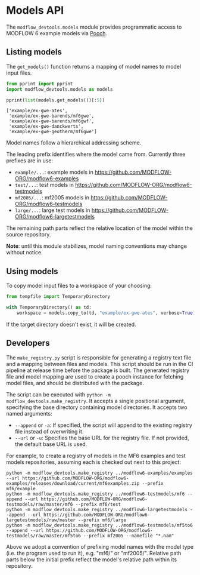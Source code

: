 # Models API

The `modflow_devtools.models` module provides programmatic access to MODFLOW 6 example models via [Pooch](https://www.fatiando.org/pooch/latest/index.html).

## Listing models

The `get_models()` function returns a mapping of model names to model input files.

```python
from pprint import pprint
import modflow_devtools.models as models

pprint(list(models.get_models())[:5])
```

```
['example/ex-gwe-ates',
 'example/ex-gwe-barends/mf6gwe',
 'example/ex-gwe-barends/mf6gwf',
 'example/ex-gwe-danckwerts',
 'example/ex-gwe-geotherm/mf6gwe']
```

Model names follow a hierarchical addressing scheme.

The leading prefix identifies where the model came from. Currently three prefixes are in use:

- `example/...`: example models in https://github.com/MODFLOW-ORG/modflow6-examples
- `test/...`: test models in https://github.com/MODFLOW-ORG/modflow6-testmodels
- `mf2005/...`: mf2005 models in https://github.com/MODFLOW-ORG/modflow6-testmodels
- `large/...`: large test models in https://github.com/MODFLOW-ORG/modflow6-largetestmodels

The remaining path parts reflect the relative location of the model within the source repository.

**Note**: until this module stabilizes, model naming conventions may change without notice.

## Using models

To copy model input files to a workspace of your choosing:

```python
from tempfile import TemporaryDirectory

with TemporaryDirectory() as td:
    workspace = models.copy_to(td, "example/ex-gwe-ates", verbose=True)
```

If the target directory doesn't exist, it will be created.

## Developers

The `make_registry.py` script is responsible for generating a registry text file and a mapping between files and models. This script should be run in the CI pipeline at release time before the package is built. The generated registry file and model mapping are used to create a pooch instance for fetching model files, and should be distributed with the package.

The script can be executed with `python -m modflow_devtools.make_registry`. It accepts a single positional argument, specifying the base directory containing model directories. It accepts two named arguments:

- `--append` or `-a`: If specified, the script will append to the existing registry file instead of overwriting it.
- `--url` or `-u`: Specifies the base URL for the registry file. If not provided, the default base URL is used.

For example, to create a registry of models in the MF6 examples and test models repositories, assuming each is checked out next to this project:

```shell
python -m modflow_devtools.make_registry ../modflow6-examples/examples --url https://github.com/MODFLOW-ORG/modflow6-examples/releases/download/current/mf6examples.zip --prefix mf6/example
python -m modflow_devtools.make_registry ../modflow6-testmodels/mf6 --append --url https://github.com/MODFLOW-ORG/modflow6-testmodels/raw/master/mf6 --prefix mf6/test
python -m modflow_devtools.make_registry ../modflow6-largetestmodels --append --url https://github.com/MODFLOW-ORG/modflow6-largetestmodels/raw/master --prefix mf6/large
python -m modflow_devtools.make_registry ../modflow6-testmodels/mf5to6 --append --url https://github.com/MODFLOW-ORG/modflow6-testmodels/raw/master/mf5to6 --prefix mf2005 --namefile "*.nam"
```

Above we adopt a convention of prefixing model names with the model type (i.e. the program used to run it), e.g. "mf6/" or "mf2005/". Relative path parts below the initial prefix reflect the model's relative path within its repository.